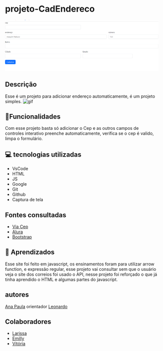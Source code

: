 # projeto-CadEndereco
![foto](img/Captura%20de%20tela%202023-10-03%20075058.png)
## Descrição
Esse é um projeto para adicionar endereço automaticamente, é um projeto simples.
![gif](video/videoEndere%C3%A7oo.gif)
## 🔧Funcionalidades
Com esse projeto basta só adicionar o Cep e as outros campos de controles interativo preenche automaticamente, verifica se o cep é valido, limpa o formulário.
## 💻 tecnologias utilizadas
* VsCode
* HTML
* JS
* Google
* Git
* Github
* Captura de tela 

## Fontes consultadas
* [Via Cep](https://getbootstrap.com/docs/5.0/getting-started/introduction/)
* [Alura](https://www.alura.com.br/artigos/escrever-bom-readme)
* [Bootstrap](https://viacep.com.br/)

## 📄 Aprendizados 
Esse site foi feito em javascript, os ensinamentos foram para utilizar arrow function, e expressão regular, esse projeto vai consultar sem que o usuário veja o site dos correios foi usado o API, nesse projeto foi reforçado o que já tinha aprendido o HTML e algumas partes do javascript.

## autores 
[Ana Paula](https://github.com/anapaulacd)
orientador [Leonardo](https://github.com/LeonardoRochaMarista)

## Colaboradores 
* [Larissa](https://github.com/larissassk)
* [Emilly](https://github.com/emillycaaroline)
* [Vitória](https://github.com/vickieww)
